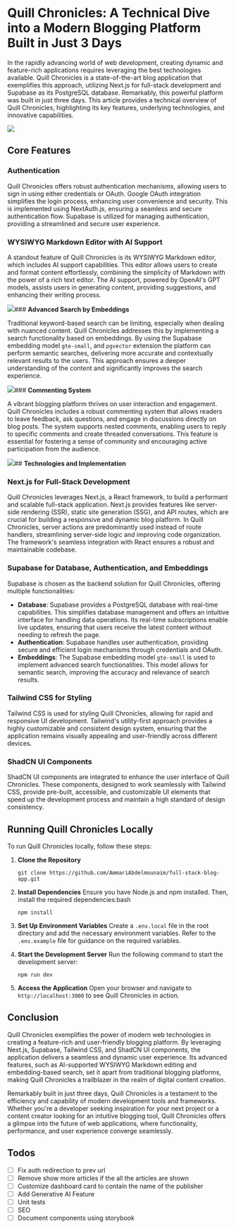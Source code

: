 # **Quill Chronicles: A Technical Dive into a Modern Blogging Platform Built in Just 3 Days**

In the rapidly advancing world of web development, creating dynamic and feature-rich applications requires leveraging the best technologies available. Quill Chronicles is a state-of-the-art blog application that exemplifies this approach, utilizing Next.js for full-stack development and Supabase as its PostgreSQL database. Remarkably, this powerful platform was built in just three days. This article provides a technical overview of Quill Chronicles, highlighting its key features, underlying technologies, and innovative capabilities.

![](https://zeyh1gvg08ufcict.public.blob.vercel-storage.com/Screenshot%202024-05-17%20100158-7bKvf8qRQHHldTluKp9oBK0j0c6zZ7.png)
## **Core Features**

### **Authentication**

Quill Chronicles offers robust authentication mechanisms, allowing users to sign in using either credentials or OAuth. Google OAuth integration simplifies the login process, enhancing user convenience and security. This is implemented using NextAuth.js, ensuring a seamless and secure authentication flow. Supabase is utilized for managing authentication, providing a streamlined and secure user experience.

### **WYSIWYG Markdown Editor with AI Support**

A standout feature of Quill Chronicles is its WYSIWYG Markdown editor, which includes AI support capabilities. This editor allows users to create and format content effortlessly, combining the simplicity of Markdown with the power of a rich text editor. The AI support, powered by OpenAI's GPT models, assists users in generating content, providing suggestions, and enhancing their writing process.

![](https://zeyh1gvg08ufcict.public.blob.vercel-storage.com/b7f09dcf-de9f-4fba-97e5-b27d72aa14d1-4G8v9TfKeU74qhY0DvKHs50DPLeBsT.png)### **Advanced Search by Embeddings**

Traditional keyword-based search can be limiting, especially when dealing with nuanced content. Quill Chronicles addresses this by implementing a search functionality based on embeddings. By using the Supabase embedding model `gte-small`, and  `pgvector` extension the platform can perform semantic searches, delivering more accurate and contextually relevant results to the users. This approach ensures a deeper understanding of the content and significantly improves the search experience.

![](https://zeyh1gvg08ufcict.public.blob.vercel-storage.com/image-53lBvnlGYpwlJpUIIcyFiN887qT8H0.png)### **Commenting System**

A vibrant blogging platform thrives on user interaction and engagement. Quill Chronicles includes a robust commenting system that allows readers to leave feedback, ask questions, and engage in discussions directly on blog posts. The system supports nested comments, enabling users to reply to specific comments and create threaded conversations. This feature is essential for fostering a sense of community and encouraging active participation from the audience.

![](https://zeyh1gvg08ufcict.public.blob.vercel-storage.com/image-gDPXwMpyrgqgy28yvAYIdXrAqGI11C.png)## **Technologies and Implementation**

### **Next.js for Full-Stack Development**

Quill Chronicles leverages Next.js, a React framework, to build a performant and scalable full-stack application. Next.js provides features like server-side rendering (SSR), static site generation (SSG), and API routes, which are crucial for building a responsive and dynamic blog platform. In Quill Chronicles, server actions are predominantly used instead of route handlers, streamlining server-side logic and improving code organization. The framework's seamless integration with React ensures a robust and maintainable codebase.

### **Supabase for Database, Authentication, and Embeddings**
Supabase is chosen as the backend solution for Quill Chronicles, offering multiple functionalities:

- **Database**: Supabase provides a PostgreSQL database with real-time capabilities. This simplifies database management and offers an intuitive interface for handling data operations. Its real-time subscriptions enable live updates, ensuring that users receive the latest content without needing to refresh the page.
- **Authentication**: Supabase handles user authentication, providing secure and efficient login mechanisms through credentials and OAuth.
- **Embeddings**: The Supabase embedding model `gte-small` is used to implement advanced search functionalities. This model allows for semantic search, improving the accuracy and relevance of search results.

### **Tailwind CSS for Styling**

Tailwind CSS is used for styling Quill Chronicles, allowing for rapid and responsive UI development. Tailwind's utility-first approach provides a highly customizable and consistent design system, ensuring that the application remains visually appealing and user-friendly across different devices.

### **ShadCN UI Components**

ShadCN UI components are integrated to enhance the user interface of Quill Chronicles. These components, designed to work seamlessly with Tailwind CSS, provide pre-built, accessible, and customizable UI elements that speed up the development process and maintain a high standard of design consistency.

## **Running Quill Chronicles Locally**

To run Quill Chronicles locally, follow these steps:

1. **Clone the Repository**

   `git clone https://github.com/AmmariAbdelmounaim/full-stack-blog-app.git`

2. **Install Dependencies** Ensure you have Node.js and npm installed. Then, install the required dependencies:bash

   `npm install`

3. **Set Up Environment Variables** Create a `.env.local` file in the root directory and add the necessary environment variables. Refer to the `.env.example` file for guidance on the required variables.

4. **Start the Development Server** Run the following command to start the development server:

   `npm run dev`

5. **Access the Application** Open your browser and navigate to `http://localhost:3000` to see Quill Chronicles in action.

## **Conclusion**

Quill Chronicles exemplifies the power of modern web technologies in creating a feature-rich and user-friendly blogging platform. By leveraging Next.js, Supabase, Tailwind CSS, and ShadCN UI components, the application delivers a seamless and dynamic user experience. Its advanced features, such as AI-supported WYSIWYG Markdown editing and embedding-based search, set it apart from traditional blogging platforms, making Quill Chronicles a trailblazer in the realm of digital content creation.

Remarkably built in just three days, Quill Chronicles is a testament to the efficiency and capability of modern development tools and frameworks. Whether you're a developer seeking inspiration for your next project or a content creator looking for an intuitive blogging tool, Quill Chronicles offers a glimpse into the future of web applications, where functionality, performance, and user experience converge seamlessly.


## **Todos**
- [ ] Fix auth redirection to prev url
- [ ] Remove show more articles if the all the articles are shown
- [ ] Customize dashboard card to contain the name of the publisher
- [ ] Add Generative AI Feature
- [ ] Unit tests
- [ ] SEO
- [ ] Document components using storybook
